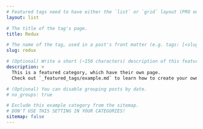 ```yaml
---
# Featured tags need to have either the `list` or `grid` layout (PRO only).
layout: list

# The title of the tag's page.
title: Redux

# The name of the tag, used in a post's front matter (e.g. tags: [<slug>]).
slug: redux

# (Optional) Write a short (~150 characters) description of this featured tag.
description: >
  This is a featured category, which have their own page.
  Check out `_featured_tags/example.md` to learn how to create your own.

# (Optional) You can disable grouping posts by date.
# no_groups: true

# Exclude this example category from the sitemap.
# DON'T USE THIS SETTING IN YOUR CATEGORIES!
sitemap: false
---
```

